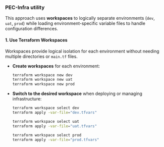 ### PEC-Infra utility
This approach uses **workspaces** to logically separate environments (`dev`, `uat`, `prod`) while loading environment-specific variable files to handle configuration differences.
#### 1. **Use Terraform Workspaces**
Workspaces provide logical isolation for each environment without needing multiple directories or `main.tf` files.

- **Create workspaces** for each environment:
  
  ```bash
  terraform workspace new dev
  terraform workspace new uat
  terraform workspace new prod
  ```

- **Switch to the desired workspace** when deploying or managing infrastructure:

  ```bash
  terraform workspace select dev
  terraform apply -var-file="dev.tfvars"

  terraform workspace select uat
  terraform apply -var-file="uat.tfvars"

  terraform workspace select prod
  terraform apply -var-file="prod.tfvars"
  ```
